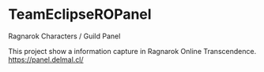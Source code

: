 # TeamEclipseROPanel
Ragnarok Characters / Guild Panel

This project show a information capture in Ragnarok Online Transcendence.
https://panel.delmal.cl/
